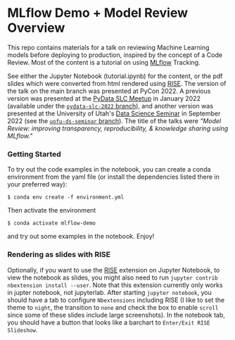 # MLflow Demo + Model Review Overview

This repo contains materials for a talk on reviewing Machine Learning models before deploying to production, inspired by the concept of a Code Review. Most of the content is a tutorial on using [MLflow](https://www.mlflow.org/docs/latest/index.html) Tracking.

See either the Jupyter Notebook (tutorial.ipynb) for the content, or the pdf slides which were converted from html rendered using [RISE](https://github.com/damianavila/RISE). The version of the talk on the main branch was presented at PyCon 2022. A previous version was presented at the [PyData SLC Meetup](https://www.meetup.com/PyData-SLC/events/283185065/) in January 2022 (available under the [`pydata-slc-2022` branch](https://github.com/jesford/model-review/tree/pydata-slc-2022)), and another version was presented at the University of Utah's [Data Science Seminar](https://datascience.utah.edu/seminar.html) in September 2022 (see the [`uofu-ds-seminar` branch](https://github.com/jesford/model-review/tree/uofu-ds-seminar)). The title of the talks were _"Model Review: improving transparency, reproducibility, & knowledge sharing using MLflow."_

### Getting Started

To try out the code examples in the notebook, you can create a conda environment from the yaml file (or install the dependencies listed there in your preferred way):

```
$ conda env create -f environment.yml
```
 
 Then activate the environment
 
 ```
 $ conda activate mlflow-demo
 ```
 
and try out some examples in the notebook. Enjoy!

### Rendering as slides with RISE

Optionally, if you want to use the [RISE](https://rise.readthedocs.io/en/stable/) extension on Jupyter Notebook, to view the notebook as slides, you might also need to run `jupyter contrib nbextension install --user`. Note that this extension
currently only works in jupter notebook, not jupyterlab. After starting
`jupyter notebook`, you should have a tab to configure `Nbextensions` including
RISE (I like to set the theme to `night`, the transition to `none` and check the box to enable `scroll` since some of these slides include large screenshots). In the notebook tab, you should have a button that looks like a barchart to `Enter/Exit RISE Slideshow`.
